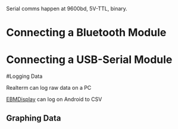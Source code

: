 Serial comms happen at 9600bd, 5V-TTL, binary.

# Connecting a Bluetooth Module

# Connecting a USB-Serial Module

#Logging Data

Realterm can log raw data on a PC

[EBMDisplay](http://www.wptm.hu/ebmdisplay/) can log on Android to CSV

## Graphing Data